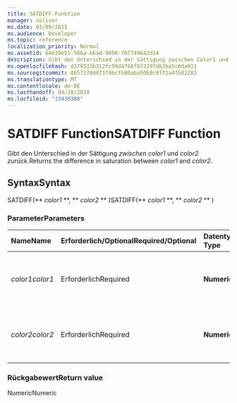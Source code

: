 ```yaml
---
title: SATDIFF-Funktion
manager: soliver
ms.date: 03/09/2015
ms.audience: Developer
ms.topic: reference
localization_priority: Normal
ms.assetid: 64e39e51-566a-b6ad-9096-7b7749642d34
description: Gibt den Unterschied in der Sättigung zwischen Color1 und Color2 zurück.
ms.openlocfilehash: d379333b312fc99d4766f973297d63ba5c6da911
ms.sourcegitcommit: 8657170d071f9bcf680aba50b9c07f2a4fb82283
ms.translationtype: MT
ms.contentlocale: de-DE
ms.lasthandoff: 04/28/2019
ms.locfileid: "33439380"
---
```

# <a name="satdiff-function"></a><span data-ttu-id="59adb-103">SATDIFF Function</span><span class="sxs-lookup"><span data-stu-id="59adb-103">SATDIFF Function</span></span>

<span data-ttu-id="59adb-104">Gibt den Unterschied in der Sättigung _zwischen color1_ und _color2 zurück._</span><span class="sxs-lookup"><span data-stu-id="59adb-104">Returns the difference in saturation between  _color1_ and  _color2_.</span></span>
  
## <a name="syntax"></a><span data-ttu-id="59adb-105">Syntax</span><span class="sxs-lookup"><span data-stu-id="59adb-105">Syntax</span></span>

<span data-ttu-id="59adb-106">SATDIFF(\*\* *color1* \*\*, \*\* *color2* \*\* )</span><span class="sxs-lookup"><span data-stu-id="59adb-106">SATDIFF(\*\* *color1* \*\*, \*\* *color2* \*\* )</span></span> 
  
### <a name="parameters"></a><span data-ttu-id="59adb-107">Parameter</span><span class="sxs-lookup"><span data-stu-id="59adb-107">Parameters</span></span>

|<span data-ttu-id="59adb-108">**Name**</span><span class="sxs-lookup"><span data-stu-id="59adb-108">**Name**</span></span>|<span data-ttu-id="59adb-109">**Erforderlich/Optional**</span><span class="sxs-lookup"><span data-stu-id="59adb-109">**Required/Optional**</span></span>|<span data-ttu-id="59adb-110">**Datentyp**</span><span class="sxs-lookup"><span data-stu-id="59adb-110">**Data Type**</span></span>|<span data-ttu-id="59adb-111">**Beschreibung**</span><span class="sxs-lookup"><span data-stu-id="59adb-111">**Description**</span></span>|
|:-----|:-----|:-----|:-----|
| <span data-ttu-id="59adb-112">_color1_</span><span class="sxs-lookup"><span data-stu-id="59adb-112">_color1_</span></span> <br/> |<span data-ttu-id="59adb-113">Erforderlich</span><span class="sxs-lookup"><span data-stu-id="59adb-113">Required</span></span>  <br/> |<span data-ttu-id="59adb-114">**Numeric**</span><span class="sxs-lookup"><span data-stu-id="59adb-114">**Numeric**</span></span> <br/> |<span data-ttu-id="59adb-115">Der Farbindex von Microsoft Visio oder der RGB-Wert der ersten Farbe.</span><span class="sxs-lookup"><span data-stu-id="59adb-115">The Microsoft Visio color index or RGB value of the first color.</span></span>  <br/> |
| <span data-ttu-id="59adb-116">_color2_</span><span class="sxs-lookup"><span data-stu-id="59adb-116">_color2_</span></span> <br/> |<span data-ttu-id="59adb-117">Erforderlich</span><span class="sxs-lookup"><span data-stu-id="59adb-117">Required</span></span>  <br/> |<span data-ttu-id="59adb-118">**Numeric**</span><span class="sxs-lookup"><span data-stu-id="59adb-118">**Numeric**</span></span> <br/> |<span data-ttu-id="59adb-119">Der Farbindex von Microsoft Visio oder der RGB-Wert der zweiten Farbe.</span><span class="sxs-lookup"><span data-stu-id="59adb-119">The Microsoft Visio color index or RGB value of the second color.</span></span>  <br/> |
   
### <a name="return-value"></a><span data-ttu-id="59adb-120">Rückgabewert</span><span class="sxs-lookup"><span data-stu-id="59adb-120">Return value</span></span>

<span data-ttu-id="59adb-121">Numeric</span><span class="sxs-lookup"><span data-stu-id="59adb-121">Numeric</span></span>
  

